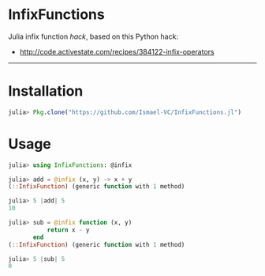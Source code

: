 # InfixFunctions

Julia infix function *hack*, based on this Python hack:

* http://code.activestate.com/recipes/384122-infix-operators

***

# Installation

```julia
julia> Pkg.clone("https://github.com/Ismael-VC/InfixFunctions.jl")
```

# Usage

```julia
julia> using InfixFunctions: @infix

julia> add = @infix (x, y) -> x + y
(::InfixFunction) (generic function with 1 method)

julia> 5 |add| 5
10

julia> sub = @infix function (x, y)
           return x - y
       end
(::InfixFunction) (generic function with 1 method)

julia> 5 |sub| 5
0
```

